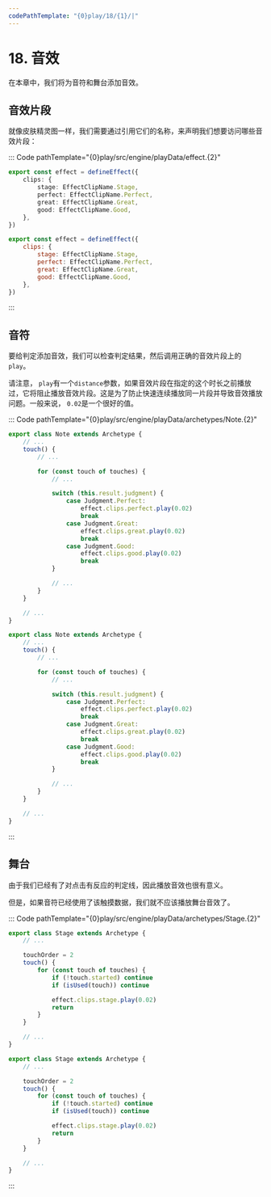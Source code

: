 ```yaml
---
codePathTemplate: "{0}play/18/{1}/|"
---
```


# 18. 音效

在本章中，我们将为音符和舞台添加音效。

## 音效片段

就像皮肤精灵图一样，我们需要通过引用它们的名称，来声明我们想要访问哪些音效片段：

::: Code pathTemplate="{0}play/src/engine/playData/effect.{2}"

```ts
export const effect = defineEffect({
    clips: {
        stage: EffectClipName.Stage,
        perfect: EffectClipName.Perfect,
        great: EffectClipName.Great,
        good: EffectClipName.Good,
    },
})
```

```js
export const effect = defineEffect({
    clips: {
        stage: EffectClipName.Stage,
        perfect: EffectClipName.Perfect,
        great: EffectClipName.Great,
        good: EffectClipName.Good,
    },
})
```

:::

## 音符

要给判定添加音效，我们可以检查判定结果，然后调用正确的音效片段上的`play`。

请注意， `play`有一个`distance`参数，如果音效片段在指定的这个时长之前播放过，它将阻止播放音效片段。这是为了防止快速连续播放同一片段并导致音效播放问题。一般来说， `0.02`是一个很好的值。

::: Code pathTemplate="{0}play/src/engine/playData/archetypes/Note.{2}"

```ts
export class Note extends Archetype {
    // ...
    touch() {
        // ...

        for (const touch of touches) {
            // ...

            switch (this.result.judgment) {
                case Judgment.Perfect:
                    effect.clips.perfect.play(0.02)
                    break
                case Judgment.Great:
                    effect.clips.great.play(0.02)
                    break
                case Judgment.Good:
                    effect.clips.good.play(0.02)
                    break
            }

            // ...
        }
    }

    // ...
}
```

```js
export class Note extends Archetype {
    // ...
    touch() {
        // ...

        for (const touch of touches) {
            // ...

            switch (this.result.judgment) {
                case Judgment.Perfect:
                    effect.clips.perfect.play(0.02)
                    break
                case Judgment.Great:
                    effect.clips.great.play(0.02)
                    break
                case Judgment.Good:
                    effect.clips.good.play(0.02)
                    break
            }

            // ...
        }
    }

    // ...
}
```

:::

## 舞台

由于我们已经有了对点击有反应的判定线，因此播放音效也很有意义。

但是，如果音符已经使用了该触摸数据，我们就不应该播放舞台音效了。

::: Code pathTemplate="{0}play/src/engine/playData/archetypes/Stage.{2}"

```ts
export class Stage extends Archetype {
    // ...

    touchOrder = 2
    touch() {
        for (const touch of touches) {
            if (!touch.started) continue
            if (isUsed(touch)) continue

            effect.clips.stage.play(0.02)
            return
        }
    }

    // ...
}
```

```js
export class Stage extends Archetype {
    // ...

    touchOrder = 2
    touch() {
        for (const touch of touches) {
            if (!touch.started) continue
            if (isUsed(touch)) continue

            effect.clips.stage.play(0.02)
            return
        }
    }

    // ...
}
```

:::
